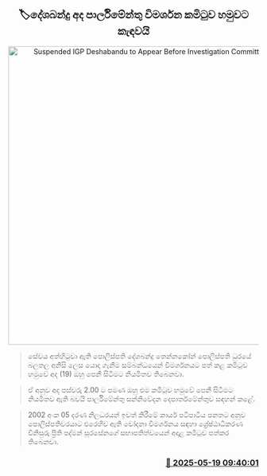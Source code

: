 <p align='center'><b><h2 align='center' title='Suspended IGP Deshabandu to Appear Before Investigation Committee Today'>🏷දේශබන්දු අද පාර්ලිමේන්තු විමර්ශන කමිටුව හමුවට කැඳවයි</h2></b></p>
<p align='center'><img src='https://helakuru.sgp1.cdn.digitaloceanspaces.com/esana/images/lib/deshabandu-thennakoon-3983.jpg' width='600' alt='Suspended IGP Deshabandu to Appear Before Investigation Committee Today'></p>

> සේවය අත්හිටුවා ඇති පොලිස්පති දේශබන්දු තෙන්නකෝන් පොලිස්පති ධුරයේ බලතල අනිසි ලෙස යොදා ගැනීම සම්බන්ධයෙන් විමර්ශනයට පත් කළ කමිටුව හමුවේ අද (19) ඔහු පෙනී සිටීමට නියමිතව තිබෙනවා.

> ඒ අනුව අද පස්වරු 2.00 ට පමණ ඔහු එම කමිටුව හමුවේ පෙනී සිටීමට නියමිතව ඇති බවයි පාර්ලිමේන්තු සන්නිවේදන දෙපාර්තමේන්තුව සඳහන් කළේ.

> 2002 අංක 05 දරණ නිලධරයන් ඉවත් කිරීමේ කාර්ය පටිපාටිය පනතට අනුව පොලිස්පතිවරයාට එරෙහිව ඇති චෝදනා විමර්ශනය සඳහා ශ්‍රේෂ්ඨාධිකරණ විනිසුරු ප්‍රීති පද්මන් සූරසේනගේ සභාපතිත්වයෙන් අදාළ කමිටුව පත්කර තිබෙනවා.



<h3 align='right'><a href='https://www.helakuru.lk/esana/p/110203/'>📅 2025-05-19 09:40:01</a></h3>
